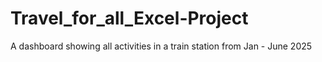# Travel_for_all_Excel-Project
A dashboard showing all activities in a train station from Jan - June 2025
